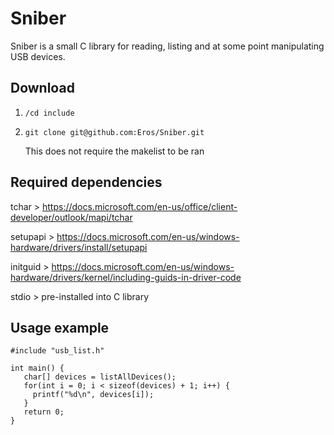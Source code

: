 # Sniber

Sniber is a small C library for reading, listing and at some point manipulating USB devices.

## Download

1) ```/cd include```
2) ```git clone git@github.com:Eros/Sniber.git ```

    This does not require the makelist to be ran

## Required dependencies

tchar > https://docs.microsoft.com/en-us/office/client-developer/outlook/mapi/tchar

setupapi > https://docs.microsoft.com/en-us/windows-hardware/drivers/install/setupapi

initguid > https://docs.microsoft.com/en-us/windows-hardware/drivers/kernel/including-guids-in-driver-code

stdio > pre-installed into C library

## Usage example

```
#include "usb_list.h"

int main() {
   char[] devices = listAllDevices();
   for(int i = 0; i < sizeof(devices) + 1; i++) {
     printf("%d\n", devices[i]);
   }
   return 0;
}
```